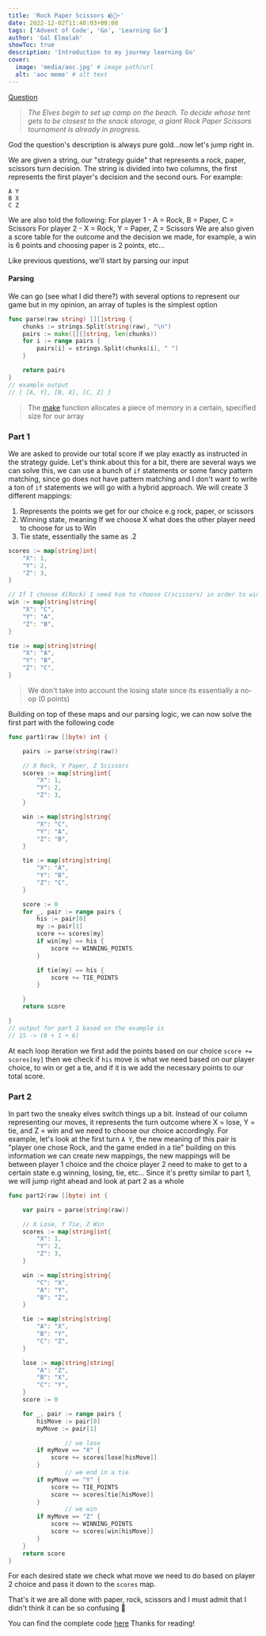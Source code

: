 ```yaml
---
title: 'Rock Paper Scissors 🪨🧻✂'
date: 2022-12-02T11:40:03+00:00
tags: ['Advent of Code', 'Go', 'Learning Go']
author: 'Gal Elmalah'
showToc: true
description: 'Introduction to my journey learning Go'
cover:
  image: 'media/aoc.jpg' # image path/url
  alt: 'aoc meme' # alt text
---
```


[Question](https://adventofcode.com/2022/day/2)

> _The Elves begin to set up camp on the beach. To decide whose tent gets to be closest to the snack storage, a giant Rock Paper Scissors tournament is already in progress._

God the question's description is always pure gold...now let's jump right in.

We are given a string, our "strategy guide" that represents a rock, paper, scissors turn decision.
The string is divided into two columns, the first represents the first player's decision and the second ours.
For example:

```
A Y
B X
C Z
```

We are also told the following:
For player 1 - A = Rock, B = Paper, C = Scissors
For player 2 - X = Rock, Y = Paper, Z = Scissors
We are also given a score table for the outcome and the decision we made, for example, a win is 6 points and choosing paper is 2 points, etc...

Like previous questions, we'll start by parsing our input

#### Parsing

We can go (see what I did there?) with several options to represent our game but in my opinion, an array of tuples is the simplest option

```go
func parse(raw string) [][]string {
	chunks := strings.Split(string(raw), "\n")
	pairs := make([][]string, len(chunks))
	for i := range pairs {
		pairs[i] = strings.Split(chunks[i], " ")
	}

	return pairs
}
// example output
// [ [A, Y], [B, X], [C, Z] ]
```

> The [make](https://go.dev/tour/moretypes/13) function allocates a piece of memory in a certain, specified size for our array

### Part 1

We are asked to provide our total score if we play exactly as instructed in the strategy guide.
Let's think about this for a bit, there are several ways we can solve this, we can use a bunch of `if` statements or some fancy pattern matching, since go does not have pattern matching and I don't want to write a ton of `if` statements we will go with a hybrid approach.
We will create 3 different mappings:

1. Represents the points we get for our choice e.g rock, paper, or scissors
2. Winning state, meaning If we choose X what does the other player need to choose for us to Win
3. Tie state, essentially the same as .2

```go
scores := map[string]int{
	"X": 1,
	"Y": 2,
	"Z": 3,
}

// If I choose X(Rock) I need him to choose C(scissors) in order to win
win := map[string]string{
	"X": "C",
	"Y": "A",
	"Z": "B",
}

tie := map[string]string{
	"X": "A",
	"Y": "B",
	"Z": "C",
}
```

> We don't take into account the losing state since its essentially a no-op (0 points)

Building on top of these maps and our parsing logic, we can now solve the first part with the following code

```go
func part1(raw []byte) int {

	pairs := parse(string(raw))

	// X Rock, Y Paper, Z Scissors
	scores := map[string]int{
		"X": 1,
		"Y": 2,
		"Z": 3,
	}

	win := map[string]string{
		"X": "C",
		"Y": "A",
		"Z": "B",
	}

	tie := map[string]string{
		"X": "A",
		"Y": "B",
		"Z": "C",
	}

	score := 0
	for _, pair := range pairs {
		his := pair[0]
		my := pair[1]
		score += scores[my]
		if win[my] == his {
			score += WINNING_POINTS
		}

		if tie[my] == his {
			score += TIE_POINTS
		}

	}
	return score

}
// output for part 1 based on the example is
// 15 -> (8 + 1 + 6)
```

At each loop iteration we first add the points based on our choice `score += scores[my]` then we check if `his` move is what we need based on our player choice, to win or get a tie, and if it is we add the necessary points to our total score.

### Part 2

In part two the sneaky elves switch things up a bit.
Instead of our column representing our moves, it represents the turn outcome where X = lose, Y = tie, and Z = win and we need to choose our choice accordingly.
For example, let's look at the first turn `A Y`, the new meaning of this pair is "player one chose Rock, and the game ended in a tie" building on this information we can create new mappings, the new mappings will be between player 1 choice and the choice player 2 need to make to get to a certain state e.g winning, losing, tie, etc...
Since it's pretty similar to part 1, we will jump right ahead and look at part 2 as a whole

```go
func part2(raw []byte) int {

	var pairs = parse(string(raw))

	// X Lose, Y Tie, Z Win
	scores := map[string]int{
		"X": 1,
		"Y": 2,
		"Z": 3,
	}

	win := map[string]string{
		"C": "X",
		"A": "Y",
		"B": "Z",
	}

	tie := map[string]string{
		"A": "X",
		"B": "Y",
		"C": "Z",
	}

	lose := map[string]string{
		"A": "Z",
		"B": "X",
		"C": "Y",
	}
	score := 0

	for _, pair := range pairs {
		hisMove := pair[0]
		myMove := pair[1]

                // we lose
		if myMove == "X" {
			score += scores[lose[hisMove]]
		}
                // we end in a tie
		if myMove == "Y" {
			score += TIE_POINTS
			score += scores[tie[hisMove]]
		}
                // we win
		if myMove == "Z" {
			score += WINNING_POINTS
			score += scores[win[hisMove]]
		}
	}
	return score
}
```

For each desired state we check what move we need to do based on player 2 choice and pass it down to the `scores` map.

That's it we are all done with paper, rock, scissors and I must admit that I didn't think it can be so confusing 🤣

You can find the complete code [here](https://gist.github.com/galElmalah/a6b80b9bc9d3c6e00f79ceea2aca5773)
Thanks for reading!
